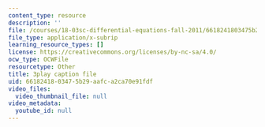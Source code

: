 ```yaml
---
content_type: resource
description: ''
file: /courses/18-03sc-differential-equations-fall-2011/6618241803475b29aafca2ca70e91fdf_JbuG6u2ko_0.vtt
file_type: application/x-subrip
learning_resource_types: []
license: https://creativecommons.org/licenses/by-nc-sa/4.0/
ocw_type: OCWFile
resourcetype: Other
title: 3play caption file
uid: 66182418-0347-5b29-aafc-a2ca70e91fdf
video_files:
  video_thumbnail_file: null
video_metadata:
  youtube_id: null
---
```

